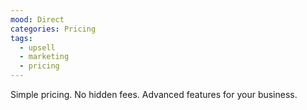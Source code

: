 ```yaml
---
mood: Direct
categories: Pricing
tags:
  - upsell
  - marketing
  - pricing
---
```

Simple pricing. No hidden fees. Advanced features for your business.
